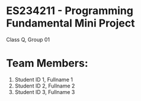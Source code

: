 # ES234211 - Programming Fundamental Mini Project
Class Q, Group 01
# Team Members:
1. Student ID 1, Fullname 1
2. Student ID 2, Fullname 2
3. Student ID 3, Fullname 3
